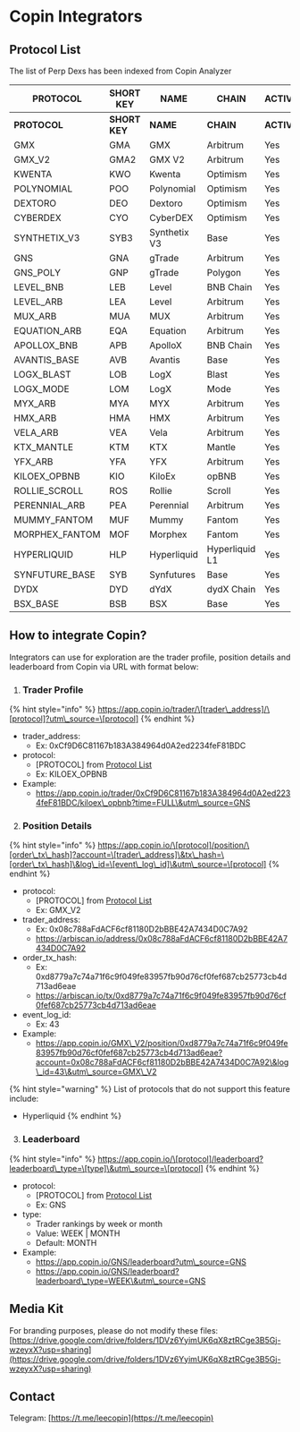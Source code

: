 # Copin Integrators

## Protocol List

The list of Perp Dexs has been indexed from Copin Analyzer

<table data-header-hidden><thead><tr><th width="194">PROTOCOL</th><th width="130">SHORT KEY</th><th>NAME</th><th>CHAIN</th><th>ACTIVE</th><th>ALLOW COPY</th></tr></thead><tbody><tr><td><strong>PROTOCOL</strong></td><td><strong>SHORT KEY</strong></td><td><strong>NAME</strong></td><td><strong>CHAIN</strong></td><td><strong>ACTIVE</strong></td><td><strong>ALLOW COPY</strong></td></tr><tr><td>GMX</td><td>GMA</td><td>GMX</td><td>Arbitrum</td><td>Yes</td><td>Yes</td></tr><tr><td>GMX_V2</td><td>GMA2</td><td>GMX V2</td><td>Arbitrum</td><td>Yes</td><td>Yes</td></tr><tr><td>KWENTA</td><td>KWO</td><td>Kwenta</td><td>Optimism</td><td>Yes</td><td>Yes</td></tr><tr><td>POLYNOMIAL</td><td>POO</td><td>Polynomial</td><td>Optimism</td><td>Yes</td><td>Yes</td></tr><tr><td>DEXTORO</td><td>DEO</td><td>Dextoro</td><td>Optimism</td><td>Yes</td><td>Yes</td></tr><tr><td>CYBERDEX</td><td>CYO</td><td>CyberDEX</td><td>Optimism</td><td>Yes</td><td>Yes</td></tr><tr><td>SYNTHETIX_V3</td><td>SYB3</td><td>Synthetix V3</td><td>Base</td><td>Yes</td><td>No</td></tr><tr><td>GNS</td><td>GNA</td><td>gTrade</td><td>Arbitrum</td><td>Yes</td><td>Yes</td></tr><tr><td>GNS_POLY</td><td>GNP</td><td>gTrade</td><td>Polygon</td><td>Yes</td><td>Yes</td></tr><tr><td>LEVEL_BNB</td><td>LEB</td><td>Level</td><td>BNB Chain</td><td>Yes</td><td>Yes</td></tr><tr><td>LEVEL_ARB</td><td>LEA</td><td>Level</td><td>Arbitrum</td><td>Yes</td><td>Yes</td></tr><tr><td>MUX_ARB</td><td>MUA</td><td>MUX</td><td>Arbitrum</td><td>Yes</td><td>Yes</td></tr><tr><td>EQUATION_ARB</td><td>EQA</td><td>Equation</td><td>Arbitrum</td><td>Yes</td><td>Yes</td></tr><tr><td>APOLLOX_BNB</td><td>APB</td><td>ApolloX</td><td>BNB Chain</td><td>Yes</td><td>Yes</td></tr><tr><td>AVANTIS_BASE</td><td>AVB</td><td>Avantis</td><td>Base</td><td>Yes</td><td>Yes</td></tr><tr><td>LOGX_BLAST</td><td>LOB</td><td>LogX</td><td>Blast</td><td>Yes</td><td>No</td></tr><tr><td>LOGX_MODE</td><td>LOM</td><td>LogX</td><td>Mode</td><td>Yes</td><td>No</td></tr><tr><td>MYX_ARB</td><td>MYA</td><td>MYX</td><td>Arbitrum</td><td>Yes</td><td>No</td></tr><tr><td>HMX_ARB</td><td>HMA</td><td>HMX</td><td>Arbitrum</td><td>Yes</td><td>Yes</td></tr><tr><td>VELA_ARB</td><td>VEA</td><td>Vela</td><td>Arbitrum</td><td>Yes</td><td>Yes</td></tr><tr><td>KTX_MANTLE</td><td>KTM</td><td>KTX</td><td>Mantle</td><td>Yes</td><td>No</td></tr><tr><td>YFX_ARB</td><td>YFA</td><td>YFX</td><td>Arbitrum</td><td>Yes</td><td>No</td></tr><tr><td>KILOEX_OPBNB</td><td>KIO</td><td>KiloEx</td><td>opBNB</td><td>Yes</td><td>Yes</td></tr><tr><td>ROLLIE_SCROLL</td><td>ROS</td><td>Rollie</td><td>Scroll</td><td>Yes</td><td>Yes</td></tr><tr><td>PERENNIAL_ARB</td><td>PEA</td><td>Perennial</td><td>Arbitrum</td><td>Yes</td><td>No</td></tr><tr><td>MUMMY_FANTOM</td><td>MUF</td><td>Mummy</td><td>Fantom</td><td>Yes</td><td>Yes</td></tr><tr><td>MORPHEX_FANTOM</td><td>MOF</td><td>Morphex</td><td>Fantom</td><td>Yes</td><td>Yes</td></tr><tr><td>HYPERLIQUID</td><td>HLP</td><td>Hyperliquid</td><td>Hyperliquid L1</td><td>Yes</td><td>No</td></tr><tr><td>SYNFUTURE_BASE</td><td>SYB</td><td>Synfutures</td><td>Base</td><td>Yes</td><td>No</td></tr><tr><td>DYDX</td><td>DYD</td><td>dYdX</td><td>dydX Chain</td><td>Yes</td><td>No</td></tr><tr><td>BSX_BASE</td><td>BSB</td><td>BSX</td><td>Base</td><td>Yes</td><td>No</td></tr></tbody></table>

## How to integrate Copin?

Integrators can use for exploration are the trader profile, position details and leaderboard from Copin via URL with format below:

1. ### Trader Profile

{% hint style="info" %}
https://app.copin.io/trader/\[trader\_address]/\[protocol]?utm\_source=\[protocol]
{% endhint %}

* trader\_address:
  * Ex: 0xCf9D6C81167b183A384964d0A2ed2234feF81BDC
* protocol:
  * \[PROTOCOL] from [Protocol List](https://decentralab.larksuite.com/docx/DW2gdRTyooA0Drx1x0Bu9lvesUc#share-VVAYdv8uqoHSLZxFV9ruRAZIs8b)
  * Ex: KILOEX\_OPBNB
* Example:
  * https://app.copin.io/trader/0xCf9D6C81167b183A384964d0A2ed2234feF81BDC/kiloex\_opbnb?time=FULL\&utm\_source=GNS

2. ### Position Details

{% hint style="info" %}
https://app.copin.io/\[protocol]/position/\[order\_tx\_hash]?account=\[trader\_address]\&tx\_hash=\[order\_tx\_hash]\&log\_id=\[event\_log\_id]\&utm\_source=\[protocol]
{% endhint %}

* protocol:
  * \[PROTOCOL] from [Protocol List](https://decentralab.larksuite.com/docx/DW2gdRTyooA0Drx1x0Bu9lvesUc#share-VVAYdv8uqoHSLZxFV9ruRAZIs8b)
  * Ex: GMX\_V2
* trader\_address:
  * Ex: 0x08c788aFdACF6cf81180D2bBBE42A7434D0C7A92
  * https://arbiscan.io/address/0x08c788aFdACF6cf81180D2bBBE42A7434D0C7A92
* order\_tx\_hash:
  * Ex: 0xd8779a7c74a71f6c9f049fe83957fb90d76cf0fef687cb25773cb4d713ad6eae
  * https://arbiscan.io/tx/0xd8779a7c74a71f6c9f049fe83957fb90d76cf0fef687cb25773cb4d713ad6eae
* event\_log\_id:
  * Ex: 43
* Example:
  * https://app.copin.io/GMX\_V2/position/0xd8779a7c74a71f6c9f049fe83957fb90d76cf0fef687cb25773cb4d713ad6eae?account=0x08c788aFdACF6cf81180D2bBBE42A7434D0C7A92\&log\_id=43\&utm\_source=GMX\_V2

{% hint style="warning" %}
List of protocols that do not support this feature include:

* Hyperliquid
{% endhint %}

3. ### Leaderboard

{% hint style="info" %}
https://app.copin.io/\[protocol]/leaderboard?leaderboard\_type=\[type]\&utm\_source=\[protocol]
{% endhint %}

* protocol:
  * \[PROTOCOL] from [Protocol List](https://decentralab.larksuite.com/docx/DW2gdRTyooA0Drx1x0Bu9lvesUc#share-VVAYdv8uqoHSLZxFV9ruRAZIs8b)
  * Ex: GNS
* type:
  * Trader rankings by week or month
  * Value: WEEK | MONTH
  * Default: MONTH
* Example:
  * https://app.copin.io/GNS/leaderboard?utm\_source=GNS
  * https://app.copin.io/GNS/leaderboard?leaderboard\_type=WEEK\&utm\_source=GNS

## Media Kit

For branding purposes, please do not modify these files: [https://drive.google.com/drive/folders/1DVz6YyimUK6qX8ztRCge3B5Gj-wzeyxX?usp=sharing](https://drive.google.com/drive/folders/1DVz6YyimUK6qX8ztRCge3B5Gj-wzeyxX?usp=sharing)

## Contact

Telegram: [https://t.me/leecopin](https://t.me/leecopin)
